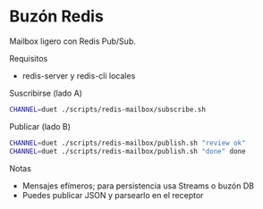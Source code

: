 Buzón Redis
===========

Mailbox ligero con Redis Pub/Sub.

Requisitos
- redis-server y redis-cli locales

Suscribirse (lado A)
```bash
CHANNEL=duet ./scripts/redis-mailbox/subscribe.sh
```

Publicar (lado B)
```bash
CHANNEL=duet ./scripts/redis-mailbox/publish.sh "review ok"
CHANNEL=duet ./scripts/redis-mailbox/publish.sh "done" done
```

Notas
- Mensajes efímeros; para persistencia usa Streams o buzón DB
- Puedes publicar JSON y parsearlo en el receptor

